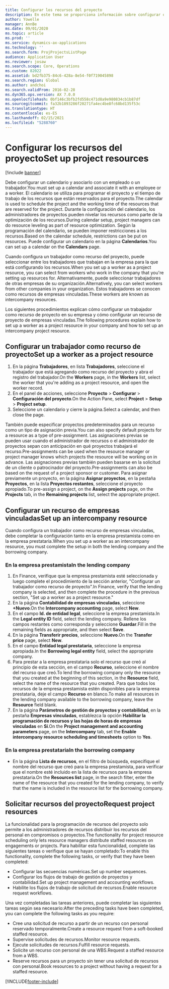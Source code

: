 ```yaml
---
title: Configurar los recursos del proyecto
description: En este tema se proporciona información sobre configurar o solicitar recursos de proyecto.
author: Yowelle
manager: AnnBe
ms.date: 09/01/2020
ms.topic: article
ms.prod: ''
ms.service: dynamics-ax-applications
ms.technology: ''
ms.search.form: ProjProjectsListPage
audience: Application User
ms.reviewer: josaw
ms.search.scope: Core, Operations
ms.custom: 82022
ms.assetid: bd2fb375-84c6-428a-8e54-f0f719045898
ms.search.region: Global
ms.author: andchoi
ms.search.validFrom: 2016-02-28
ms.dyn365.ops.version: AX 7.0.0
ms.openlocfilehash: 0bf146c3bfb2fd558c471d8a9e980834cb1b87df
ms.sourcegitcommit: fa32b1893286f20271fa4ec4be8fc68bd135f53c
ms.translationtype: HT
ms.contentlocale: es-ES
ms.lasthandoff: 02/15/2021
ms.locfileid: "5288760"
---
```

# <a name="set-up-project-resources"></a><span data-ttu-id="49c98-103">Configurar los recursos del proyecto</span><span class="sxs-lookup"><span data-stu-id="49c98-103">Set up project resources</span></span>

[!include [banner](../includes/banner.md)]

<span data-ttu-id="49c98-104">Debe configurar un calendario y asociarlo con un empleado o un trabajador.</span><span class="sxs-lookup"><span data-stu-id="49c98-104">You must set up a calendar and associate it with an employee or a worker.</span></span> <span data-ttu-id="49c98-105">El calendario se utiliza para programar el proyecto y el tiempo de trabajo de los recursos que están reservados para el proyecto.</span><span class="sxs-lookup"><span data-stu-id="49c98-105">The calendar is used to schedule the project and the working time of the resources that are reserved for the project.</span></span> <span data-ttu-id="49c98-106">Durante la configuración del calendario, los administradores de proyectos pueden nivelar los recursos como parte de la optimización de los recursos.</span><span class="sxs-lookup"><span data-stu-id="49c98-106">During calendar setup, project managers can do resource leveling as part of resource optimization.</span></span> <span data-ttu-id="49c98-107">Según la programación del calendario, se pueden imponer restricciones a los recursos.</span><span class="sxs-lookup"><span data-stu-id="49c98-107">Based on the calendar schedule, restrictions can be put on resources.</span></span> <span data-ttu-id="49c98-108">Puede configurar un calendario en la página **Calendarios**.</span><span class="sxs-lookup"><span data-stu-id="49c98-108">You can set up a calendar on the **Calendars** page.</span></span>

<span data-ttu-id="49c98-109">Cuando configura un trabajador como recurso del proyecto, puede seleccionar entre los trabajadores que trabajan en la empresa para la que está configurando los recursos.</span><span class="sxs-lookup"><span data-stu-id="49c98-109">When you set up a worker as a project resource, you can select from workers who work in the company that you're setting up resources for.</span></span> <span data-ttu-id="49c98-110">Alternativamente, puede seleccionar trabajadores de otras empresas de su organización.</span><span class="sxs-lookup"><span data-stu-id="49c98-110">Alternatively, you can select workers from other companies in your organization.</span></span> <span data-ttu-id="49c98-111">Estos trabajadores se conocen como recursos de empresas vinculadas.</span><span class="sxs-lookup"><span data-stu-id="49c98-111">These workers are known as intercompany resources.</span></span>

<span data-ttu-id="49c98-112">Los siguientes procedimientos explican cómo configurar un trabajador como recurso de proyecto en su empresa y cómo configurar un recurso de proyecto de empresas vinculadas.</span><span class="sxs-lookup"><span data-stu-id="49c98-112">The following procedures explain how to set up a worker as a project resource in your company and how to set up an intercompany project resource.</span></span>

## <a name="set-up-a-worker-as-a-project-resource"></a><span data-ttu-id="49c98-113">Configurar un trabajador como recurso de proyecto</span><span class="sxs-lookup"><span data-stu-id="49c98-113">Set up a worker as a project resource</span></span>

1. <span data-ttu-id="49c98-114">En la página **Trabajadores**, en lista **Trabajadores**, seleccione el trabajador que está agregando como recurso del proyecto y abra el registro del trabajador.</span><span class="sxs-lookup"><span data-stu-id="49c98-114">On the **Workers** page, in the **Workers** list, select the worker that you're adding as a project resource, and open the worker record.</span></span>
2. <span data-ttu-id="49c98-115">En el panel de acciones, seleccione **Proyecto** &gt; **Configurar** &gt; **Configuración del proyecto**.</span><span class="sxs-lookup"><span data-stu-id="49c98-115">On the Action Pane, select **Project** &gt; **Setup** &gt; **Project setup**.</span></span>
3. <span data-ttu-id="49c98-116">Seleccione un calendario y cierre la página.</span><span class="sxs-lookup"><span data-stu-id="49c98-116">Select a calendar, and then close the page.</span></span>

<span data-ttu-id="49c98-117">También puede especificar proyectos predeterminados para un recurso como un tipo de asignación previa.</span><span class="sxs-lookup"><span data-stu-id="49c98-117">You can also specify default projects for a resource as a type of pre-assignment.</span></span> <span data-ttu-id="49c98-118">Las asignaciones previas se pueden usar cuando el administrador de recursos o el administrador de proyectos sepan con anticipación en qué proyectos trabajará el recurso.</span><span class="sxs-lookup"><span data-stu-id="49c98-118">Pre-assignments can be used when the resource manager or project manager knows which projects the resource will be working on in advance.</span></span> <span data-ttu-id="49c98-119">Las asignaciones previas también pueden basarse en la solicitud de un cliente o patrocinador del proyecto.</span><span class="sxs-lookup"><span data-stu-id="49c98-119">Pre-assignments can also be based on the request of a project sponsor or customer.</span></span> <span data-ttu-id="49c98-120">Para asignar previamente un proyecto, en la página **Asignar proyectos**, en la pestaña **Proyectos**, en la lista **Proyectos restantes**, seleccione el proyecto apropiado.</span><span class="sxs-lookup"><span data-stu-id="49c98-120">To pre-assign a project, on the **Assign projects** page, on the **Projects** tab, in the **Remaining projects** list, select the appropriate project.</span></span>

## <a name="set-up-an-intercompany-resource"></a><span data-ttu-id="49c98-121">Configurar un recurso de empresas vinculadas</span><span class="sxs-lookup"><span data-stu-id="49c98-121">Set up an intercompany resource</span></span>

<span data-ttu-id="49c98-122">Cuando configura un trabajador como recurso de empresas vinculadas, debe completar la configuración tanto en la empresa prestamista como en la empresa prestataria.</span><span class="sxs-lookup"><span data-stu-id="49c98-122">When you set up a worker as an intercompany resource, you must complete the setup in both the lending company and the borrowing company.</span></span>

### <a name="in-the-lending-company"></a><span data-ttu-id="49c98-123">En la empresa prestamista</span><span class="sxs-lookup"><span data-stu-id="49c98-123">In the lending company</span></span>

1. <span data-ttu-id="49c98-124">En Finance, verifique que la empresa prestamista esté seleccionada y luego complete el procedimiento de la sección anterior, "Configurar un trabajador como recurso de proyecto".</span><span class="sxs-lookup"><span data-stu-id="49c98-124">In Finance, verify that the lending company is selected, and then complete the procedure in the previous section, "Set up a worker as a project resource."</span></span>
2. <span data-ttu-id="49c98-125">En la página **Contabilidad de empresas vinculadas**, seleccione **+Nuevo**.</span><span class="sxs-lookup"><span data-stu-id="49c98-125">On the **Intercompany accounting** page, select **New**.</span></span>
3. <span data-ttu-id="49c98-126">En el campo **Id. de entidad legal**, seleccione la empresa prestamista.</span><span class="sxs-lookup"><span data-stu-id="49c98-126">In the **Legal entity ID** field, select the lending company.</span></span> <span data-ttu-id="49c98-127">Rellene los campos restantes como corresponda y seleccione **Guardar**.</span><span class="sxs-lookup"><span data-stu-id="49c98-127">Fill in the remaining fields as appropriate, and then select **Save**.</span></span>
4. <span data-ttu-id="49c98-128">En la página **Transferir precios**, seleccione **Nuevo**.</span><span class="sxs-lookup"><span data-stu-id="49c98-128">On the **Transfer price** page, select **New**.</span></span>
5. <span data-ttu-id="49c98-129">En el campo **Entidad legal prestataria**, seleccione la empresa apropiada.</span><span class="sxs-lookup"><span data-stu-id="49c98-129">In the **Borrowing legal entity** field, select the appropriate company.</span></span>
6. <span data-ttu-id="49c98-130">Para prestar a la empresa prestataria solo el recurso que creó al principio de esta sección, en el campo **Recurso**, seleccione el nombre del recurso que creó.</span><span class="sxs-lookup"><span data-stu-id="49c98-130">To lend the borrowing company only the resource that you created at the beginning of this section, in the **Resource** field, select the name of the resource that you created.</span></span> <span data-ttu-id="49c98-131">Para que todos los recursos de la empresa prestamista estén disponibles para la empresa prestataria, deje el campo **Recurso** en blanco.</span><span class="sxs-lookup"><span data-stu-id="49c98-131">To make all resources in the lending company available to the borrowing company, leave the **Resource** field blank.</span></span>
7. <span data-ttu-id="49c98-132">En la página **Parámetros de gestión de proyectos y contabilidad**, en la pestaña **Empresas vinculadas**, establezca la opción **Habilitar la programación de recursos y las hojas de horas de empresas vinculadas** en **Sí**.</span><span class="sxs-lookup"><span data-stu-id="49c98-132">On the **Project management and accounting parameters** page, on the **Intercompany** tab, set the **Enable intercompany resource scheduling and timesheets** option to **Yes**.</span></span>

### <a name="in-the-borrowing-company"></a><span data-ttu-id="49c98-133">En la empresa prestataria</span><span class="sxs-lookup"><span data-stu-id="49c98-133">In the borrowing company</span></span>

- <span data-ttu-id="49c98-134">En la página **Lista de recursos**, en el filtro de búsqueda, especifique el nombre del recurso que creó para la empresa prestamista, para verificar que el nombre esté incluido en la lista de recursos para la empresa prestataria.</span><span class="sxs-lookup"><span data-stu-id="49c98-134">On the **Resources list** page, in the search filter, enter the name of the resource that you created for the lending company, to verify that the name is included in the resource list for the borrowing company.</span></span>

## <a name="request-project-resources"></a><span data-ttu-id="49c98-135">Solicitar recursos del proyecto</span><span class="sxs-lookup"><span data-stu-id="49c98-135">Request project resources</span></span>
<span data-ttu-id="49c98-136">La funcionalidad para la programación de recursos del proyecto solo permite a los administradores de recursos distribuir los recursos del personal en compromisos o proyectos.</span><span class="sxs-lookup"><span data-stu-id="49c98-136">The functionality for project resource scheduling only lets resource managers distribute staffed resources on engagements or projects.</span></span> <span data-ttu-id="49c98-137">Para habilitar esta funcionalidad, complete las siguientes tareas o verifique que se hayan completado:</span><span class="sxs-lookup"><span data-stu-id="49c98-137">To enable this functionality, complete the following tasks, or verify that they have been completed:</span></span>

- <span data-ttu-id="49c98-138">Configurar las secuencias numéricas.</span><span class="sxs-lookup"><span data-stu-id="49c98-138">Set up number sequences.</span></span>
- <span data-ttu-id="49c98-139">Configurar los flujos de trabajo de gestión de proyectos y contabilidad.</span><span class="sxs-lookup"><span data-stu-id="49c98-139">Set up project management and accounting workflows.</span></span>
- <span data-ttu-id="49c98-140">Habilite los flujos de trabajo de solicitud de recursos.</span><span class="sxs-lookup"><span data-stu-id="49c98-140">Enable resource request workflows.</span></span>

<span data-ttu-id="49c98-141">Una vez completadas las tareas anteriores, puede completar las siguientes tareas según sea necesario:</span><span class="sxs-lookup"><span data-stu-id="49c98-141">After the preceding tasks have been completed, you can complete the following tasks as you require:</span></span>

- <span data-ttu-id="49c98-142">Cree una solicitud de recurso a partir de un recurso con personal reservado temporalmente.</span><span class="sxs-lookup"><span data-stu-id="49c98-142">Create a resource request from a soft-booked staffed resource.</span></span>
- <span data-ttu-id="49c98-143">Supervise solicitudes de recursos.</span><span class="sxs-lookup"><span data-stu-id="49c98-143">Monitor resource requests.</span></span>
- <span data-ttu-id="49c98-144">Ejecute solicitudes de recursos.</span><span class="sxs-lookup"><span data-stu-id="49c98-144">Fulfill resource requests.</span></span>
- <span data-ttu-id="49c98-145">Solicite un recurso con personal de una WBS.</span><span class="sxs-lookup"><span data-stu-id="49c98-145">Request a staffed resource from a WBS.</span></span>
- <span data-ttu-id="49c98-146">Reserve recursos para un proyecto sin tener una solicitud de recursos con personal.</span><span class="sxs-lookup"><span data-stu-id="49c98-146">Book resources to a project without having a request for a staffed resource.</span></span>


[!INCLUDE[footer-include](../includes/footer-banner.md)]